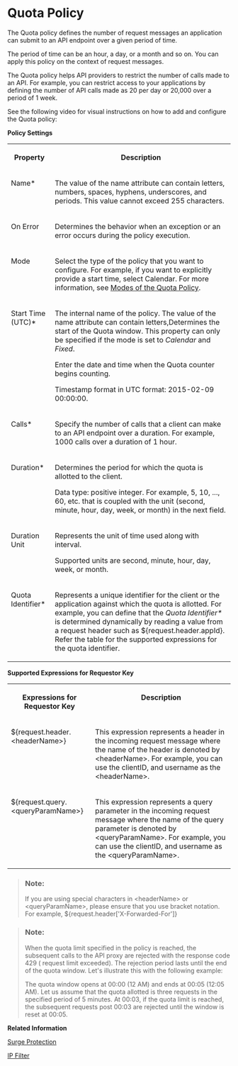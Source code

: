 <!-- loio2aecf15b996f4e26ae395268d22f16df -->

# Quota Policy

The Quota policy defines the number of request messages an application can submit to an API endpoint over a given period of time.

The period of time can be an hour, a day, or a month and so on. You can apply this policy on the context of request messages.

The Quota policy helps API providers to restrict the number of calls made to an API. For example, you can restrict access to your applications by defining the number of API calls made as 20 per day or 20,000 over a period of 1 week.

See the following video for visual instructions on how to add and configure the Quota policy:

**Policy Settings**


<table>
<tr>
<th valign="top">

Property

</th>
<th valign="top">

Description

</th>
</tr>
<tr>
<td valign="top">

Name\*

</td>
<td valign="top">

The value of the name attribute can contain letters, numbers, spaces, hyphens, underscores, and periods. This value cannot exceed 255 characters.

</td>
</tr>
<tr>
<td valign="top">

On Error

</td>
<td valign="top">

Determines the behavior when an exception or an error occurs during the policy execution.

</td>
</tr>
<tr>
<td valign="top">

Mode

</td>
<td valign="top">

Select the type of the policy that you want to configure. For example, if you want to explicitly provide a start time, select Calendar. For more information, see [Modes of the Quota Policy](modes-of-the-quota-policy-61b36a1.md).

</td>
</tr>
<tr>
<td valign="top">

Start Time \(UTC\)\*

</td>
<td valign="top">

The internal name of the policy. The value of the name attribute can contain letters,Determines the start of the Quota window. This property can only be specified if the mode is set to *Calendar* and *Fixed*.

Enter the date and time when the Quota counter begins counting.

Timestamp format in UTC format: 2015-02-09 00:00:00.

</td>
</tr>
<tr>
<td valign="top">

Calls\*

</td>
<td valign="top">

Specify the number of calls that a client can make to an API endpoint over a duration. For example, 1000 calls over a duration of 1 hour.

</td>
</tr>
<tr>
<td valign="top">

Duration\*

</td>
<td valign="top">

Determines the period for which the quota is allotted to the client.

Data type: positive integer. For example, 5, 10, ..., 60, etc. that is coupled with the unit \(second, minute, hour, day, week, or month\) in the next field.

</td>
</tr>
<tr>
<td valign="top">

Duration Unit

</td>
<td valign="top">

Represents the unit of time used along with interval.

Supported units are second, minute, hour, day, week, or month.

</td>
</tr>
<tr>
<td valign="top">

Quota Identifier\*

</td>
<td valign="top">

Represents a unique identifier for the client or the application against which the quota is allotted. For example, you can define that the *Quota Identifier\** is determined dynamically by reading a value from a request header such as $\{request.header.appId\}. Refer the table for the supported expressions for the quota identifier.

</td>
</tr>
</table>

**Supported Expressions for Requestor Key**


<table>
<tr>
<th valign="top">

Expressions for Requestor Key

</th>
<th valign="top">

Description

</th>
</tr>
<tr>
<td valign="top">

$\{request.header.<headerName\>\}

</td>
<td valign="top">

This expression represents a header in the incoming request message where the name of the header is denoted by <headerName\>. For example, you can use the clientID, and username as the <headerName\>.

</td>
</tr>
<tr>
<td valign="top">

$\{request.query.<queryParamName\>\}

</td>
<td valign="top">

This expression represents a query parameter in the incoming request message where the name of the query parameter is denoted by <queryParamName\>. For example, you can use the clientID, and username as the <queryParamName\>.

</td>
</tr>
</table>

> ### Note:  
> If you are using special characters in <headerName\> or <queryParamName\>, please ensure that you use bracket notation. For example, $\{request.header\['X-Forwarded-For'\]\}

> ### Note:  
> When the quota limit specified in the policy is reached, the subsequent calls to the API proxy are rejected with the response code 429 \( request limit exceeded\). The rejection period lasts until the end of the quota window. Let's illustrate this with the following example:
> 
> The quota window opens at 00:00 \(12 AM\) and ends at 00:05 \(12:05 AM\). Let us assume that the quota allotted is three requests in the specified period of 5 minutes. At 00:03, if the quota limit is reached, the subsequent requests post 00:03 are rejected until the window is reset at 00:05.

**Related Information**  


[Surge Protection](surge-protection-3d14745.md "The surge protection policy is designed to protect against traffic surges by controlling the rate at which requests are processed by an API during runtime. This policy acts as a safeguard, reducing the likelihood of downtime and performance issues.")

[IP Filter](ip-filter-3a8b424.md "The IP filter policy allows or denies calls from specific IP addresses or address ranges.")

